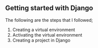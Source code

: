 ## Getting started with Django
The following are the steps that I followed;
1. Creating a virtual environment
2. Activating the virtual environment
3. Creating a project in Django
